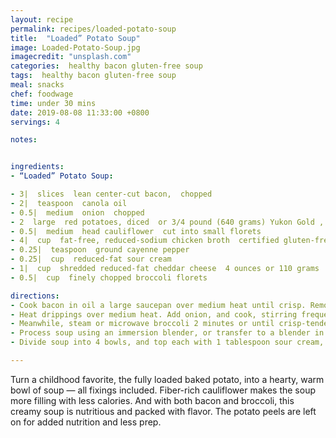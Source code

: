 ```yaml
---
layout: recipe
permalink: recipes/loaded-potato-soup
title:  "Loaded” Potato Soup"
image: Loaded-Potato-Soup.jpg
imagecredit: "unsplash.com"
categories:  healthy bacon gluten-free soup
tags:  healthy bacon gluten-free soup
meal: snacks
chef: foodwage
time: under 30 mins
date: 2019-08-08 11:33:00 +0800
servings: 4

notes:


ingredients:
- “Loaded” Potato Soup:

- 3|  slices  lean center-cut bacon,  chopped
- 2|  teaspoon  canola oil
- 0.5|  medium  onion  chopped
- 2  large  red potatoes, diced  or 3/4 pound (640 grams) Yukon Gold , diced
- 0.5|  medium  head cauliflower  cut into small florets
- 4|  cup  fat-free, reduced-sodium chicken broth  certified gluten-free if necessary
- 0.25|  teaspoon  ground cayenne pepper
- 0.25|  cup  reduced-fat sour cream
- 1|  cup  shredded reduced-fat cheddar cheese  4 ounces or 110 grams
- 0.5|  cup  finely chopped broccoli florets

directions:
- Cook bacon in oil a large saucepan over medium heat until crisp. Remove with a slotted spoon, and drain on paper towels.
- Heat drippings over medium heat. Add onion, and cook, stirring frequently, for 2 minutes. Stir in potatoes, cauliflower, broth and cayenne pepper. Bring to a boil, reduce heat and simmer 15–20 minutes or until vegetables are tender.
- Meanwhile, steam or microwave broccoli 2 minutes or until crisp-tender. Set aside.
- Process soup using an immersion blender, or transfer to a blender in batches until smooth Stir in 1/2 cup cheddar.
- Divide soup into 4 bowls, and top each with 1 tablespoon sour cream, 2 tablespoons cheddar, 2 tablespoons broccoli and 1 tablespoon cooked bacon.

---
```


Turn a childhood favorite, the fully loaded baked potato, into a hearty, warm bowl of soup — all fixings included. Fiber-rich cauliflower makes the soup more filling with less calories. And with both bacon and broccoli, this creamy soup is nutritious and packed with flavor. The potato peels are left on for added nutrition and less prep.